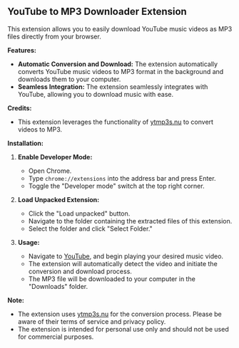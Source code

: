 ## YouTube to MP3 Downloader Extension

This extension allows you to easily download YouTube music videos as MP3 files directly from your browser.

**Features:**

* **Automatic Conversion and Download:**  The extension automatically converts YouTube music videos to MP3 format in the background and downloads them to your computer.
* **Seamless Integration:**  The extension seamlessly integrates with YouTube, allowing you to download music with ease.

**Credits:**

* This extension leverages the functionality of [ytmp3s.nu](https://ytmp3s.nu/) to convert videos to MP3. 

**Installation:**

1. **Enable Developer Mode:**
   * Open Chrome.
   * Type `chrome://extensions` into the address bar and press Enter.
   * Toggle the "Developer mode" switch at the top right corner.

2. **Load Unpacked Extension:**
   * Click the "Load unpacked" button.
   * Navigate to the folder containing the extracted files of this extension.
   * Select the folder and click "Select Folder."

3. **Usage:**

   * Navigate to [YouTube](https://www.youtube.com/), and begin playing your desired music video.
   * The extension will automatically detect the video and initiate the conversion and download process.
   * The MP3 file will be downloaded to your computer in the "Downloads" folder.

**Note:**

* The extension uses [ytmp3s.nu](https://ytmp3s.nu/) for the conversion process. Please be aware of their terms of service and privacy policy.
* The extension is intended for personal use only and should not be used for commercial purposes.